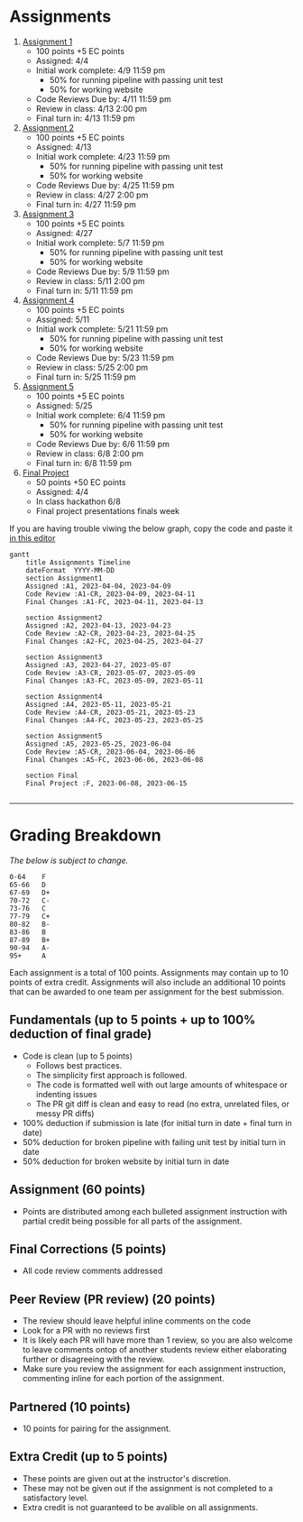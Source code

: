 # Assignments

1. [Assignment 1](Assignment1.md)
   - 100 points +5 EC points
   - Assigned: 4/4
   - Initial work complete: 4/9 11:59 pm
     - 50% for running pipeline with passing unit test
     - 50% for working website
   - Code Reviews Due by: 4/11 11:59 pm
   - Review in class: 4/13 2:00 pm
   - Final turn in: 4/13 11:59 pm 
1. [Assignment 2](Assignment2.md)
   - 100 points +5 EC points
   - Assigned: 4/13
   - Initial work complete: 4/23 11:59 pm
     - 50% for running pipeline with passing unit test
     - 50% for working website
   - Code Reviews Due by: 4/25 11:59 pm
   - Review in class: 4/27 2:00 pm
   - Final turn in: 4/27 11:59 pm
1. [Assignment 3](Assignment3.md)
   - 100 points +5 EC points
   - Assigned: 4/27
   - Initial work complete: 5/7 11:59 pm
     - 50% for running pipeline with passing unit test
     - 50% for working website
   - Code Reviews Due by: 5/9 11:59 pm
   - Review in class: 5/11 2:00 pm
   - Final turn in: 5/11 11:59 pm
1. [Assignment 4](Assignment4.md)
   - 100 points +5 EC points
   - Assigned: 5/11
   - Initial work complete: 5/21 11:59 pm
     - 50% for running pipeline with passing unit test
     - 50% for working website
   - Code Reviews Due by: 5/23 11:59 pm
   - Review in class: 5/25 2:00 pm
   - Final turn in: 5/25 11:59 pm
1. [Assignment 5](Assignment5.md)
   - 100 points +5 EC points
   - Assigned: 5/25
   - Initial work complete: 6/4 11:59 pm
     - 50% for running pipeline with passing unit test
     - 50% for working website
   - Code Reviews Due by: 6/6 11:59 pm
   - Review in class: 6/8 2:00 pm
   - Final turn in: 6/8 11:59 pm
1. [Final Project](Final.md)
   - 50 points +50 EC points
   - Assigned: 4/4
   - In class hackathon 6/8
   - Final project presentations finals week


If you are having trouble viwing the below graph, copy the code and paste it [in this editor](https://mermaid-js.github.io/docs/mermaid-live-editor-beta)
```mermaid
gantt
    title Assignments Timeline
    dateFormat  YYYY-MM-DD
    section Assignment1
    Assigned :A1, 2023-04-04, 2023-04-09
    Code Review :A1-CR, 2023-04-09, 2023-04-11
    Final Changes :A1-FC, 2023-04-11, 2023-04-13

    section Assignment2
    Assigned :A2, 2023-04-13, 2023-04-23
    Code Review :A2-CR, 2023-04-23, 2023-04-25
    Final Changes :A2-FC, 2023-04-25, 2023-04-27

    section Assignment3
    Assigned :A3, 2023-04-27, 2023-05-07
    Code Review :A3-CR, 2023-05-07, 2023-05-09
    Final Changes :A3-FC, 2023-05-09, 2023-05-11

    section Assignment4
    Assigned :A4, 2023-05-11, 2023-05-21
    Code Review :A4-CR, 2023-05-21, 2023-05-23
    Final Changes :A4-FC, 2023-05-23, 2023-05-25

    section Assignment5
    Assigned :A5, 2023-05-25, 2023-06-04
    Code Review :A5-CR, 2023-06-04, 2023-06-06
    Final Changes :A5-FC, 2023-06-06, 2023-06-08

    section Final
    Final Project :F, 2023-06-08, 2023-06-15
            
```

---
# Grading Breakdown
_The below is subject to change._
```
0-64	F
65-66	D
67-69	D+
70-72	C-
73-76	C
77-79	C+
80-82	B-
83-86	B
87-89	B+
90-94	A-
95+     A
```

Each assignment is a total of 100 points. Assignments may contain up to 10 points of extra credit.
Assignments will also include an additional 10 points that can be awarded to one team per assignment for the best submission.

## Fundamentals (up to 5 points + up to 100% deduction of final grade)
- Code is clean (up to 5 points)
   - Follows best practices. 
   - The simplicity first approach is followed.
   - The code is formatted well with out large amounts of whitespace or indenting issues
   - The PR git diff is clean and easy to read (no extra, unrelated files, or messy PR diffs)
 - 100% deduction if submission is late (for initial turn in date + final turn in date)
 - 50% deduction for broken pipeline with failing unit test by initial turn in date
 - 50% deduction for broken website by initial turn in date

## Assignment (60 points)
- Points are distributed among each bulleted assignment instruction with partial credit being possible for all parts of the assignment.

## Final Corrections (5 points)
- All code review comments addressed

## Peer Review (PR review) (20 points)
- The review should leave helpful inline comments on the code
- Look for a PR with no reviews first
- It is likely each PR will have more than 1 review, so you are also welcome to leave comments ontop of another students review either elaborating further or disagreeing with the review.
- Make sure you review the assignment for each assignment instruction, commenting inline for each portion of the assignment.

## Partnered (10 points)
- 10 points for pairing for the assignment.

## Extra Credit (up to 5 points)
- These points are given out at the instructor's discretion. 
- These may not be given out if the assignment is not completed to a satisfactory level.
- Extra credit is not guaranteed to be avalible on all assignments.






